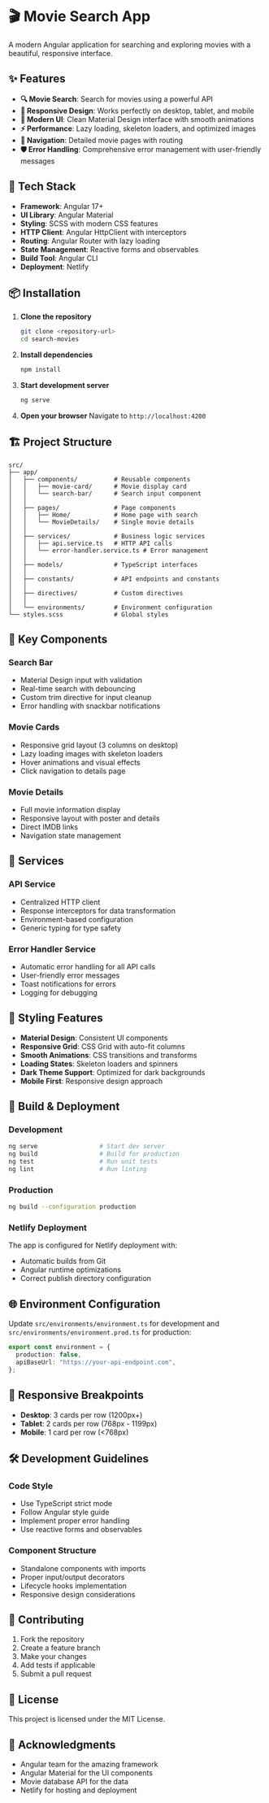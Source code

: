 # 🎬 Movie Search App

A modern Angular application for searching and exploring movies with a beautiful, responsive interface.

## ✨ Features

- **🔍 Movie Search**: Search for movies using a powerful API
- **📱 Responsive Design**: Works perfectly on desktop, tablet, and mobile
- **🎨 Modern UI**: Clean Material Design interface with smooth animations
- **⚡ Performance**: Lazy loading, skeleton loaders, and optimized images
- **🔗 Navigation**: Detailed movie pages with routing
- **🛡️ Error Handling**: Comprehensive error management with user-friendly messages

## 🚀 Tech Stack

- **Framework**: Angular 17+
- **UI Library**: Angular Material
- **Styling**: SCSS with modern CSS features
- **HTTP Client**: Angular HttpClient with interceptors
- **Routing**: Angular Router with lazy loading
- **State Management**: Reactive forms and observables
- **Build Tool**: Angular CLI
- **Deployment**: Netlify

## 📦 Installation

1. **Clone the repository**

   ```bash
   git clone <repository-url>
   cd search-movies
   ```

2. **Install dependencies**

   ```bash
   npm install
   ```

3. **Start development server**

   ```bash
   ng serve
   ```

4. **Open your browser**
   Navigate to `http://localhost:4200`

## 🏗️ Project Structure

```
src/
├── app/
│   ├── components/          # Reusable components
│   │   ├── movie-card/      # Movie display card
│   │   └── search-bar/      # Search input component
│   │
│   ├── pages/               # Page components
│   │   ├── Home/            # Home page with search
│   │   └── MovieDetails/    # Single movie details
│   │
│   ├── services/            # Business logic services
│   │   ├── api.service.ts   # HTTP API calls
│   │   └── error-handler.service.ts # Error management
│   │
│   ├── models/              # TypeScript interfaces
│   │
│   ├── constants/           # API endpoints and constants
│   │
│   ├── directives/          # Custom directives
│   │
│   └── environments/        # Environment configuration
└── styles.scss              # Global styles
```

## 🎯 Key Components

### Search Bar

- Material Design input with validation
- Real-time search with debouncing
- Custom trim directive for input cleanup
- Error handling with snackbar notifications

### Movie Cards

- Responsive grid layout (3 columns on desktop)
- Lazy loading images with skeleton loaders
- Hover animations and visual effects
- Click navigation to details page

### Movie Details

- Full movie information display
- Responsive layout with poster and details
- Direct IMDB links
- Navigation state management

## 🔧 Services

### API Service

- Centralized HTTP client
- Response interceptors for data transformation
- Environment-based configuration
- Generic typing for type safety

### Error Handler Service

- Automatic error handling for all API calls
- User-friendly error messages
- Toast notifications for errors
- Logging for debugging

## 🎨 Styling Features

- **Material Design**: Consistent UI components
- **Responsive Grid**: CSS Grid with auto-fit columns
- **Smooth Animations**: CSS transitions and transforms
- **Loading States**: Skeleton loaders and spinners
- **Dark Theme Support**: Optimized for dark backgrounds
- **Mobile First**: Responsive design approach

## 🚀 Build & Deployment

### Development

```bash
ng serve                 # Start dev server
ng build                 # Build for production
ng test                  # Run unit tests
ng lint                  # Run linting
```

### Production

```bash
ng build --configuration production
```

### Netlify Deployment

The app is configured for Netlify deployment with:

- Automatic builds from Git
- Angular runtime optimizations
- Correct publish directory configuration

## 🌐 Environment Configuration

Update `src/environments/environment.ts` for development and `src/environments/environment.prod.ts` for production:

```typescript
export const environment = {
  production: false,
  apiBaseUrl: "https://your-api-endpoint.com",
};
```

## 📱 Responsive Breakpoints

- **Desktop**: 3 cards per row (1200px+)
- **Tablet**: 2 cards per row (768px - 1199px)
- **Mobile**: 1 card per row (<768px)

## 🛠️ Development Guidelines

### Code Style

- Use TypeScript strict mode
- Follow Angular style guide
- Implement proper error handling
- Use reactive forms and observables

### Component Structure

- Standalone components with imports
- Proper input/output decorators
- Lifecycle hooks implementation
- Responsive design considerations

## 🤝 Contributing

1. Fork the repository
2. Create a feature branch
3. Make your changes
4. Add tests if applicable
5. Submit a pull request

## 📄 License

This project is licensed under the MIT License.

## 🎉 Acknowledgments

- Angular team for the amazing framework
- Angular Material for the UI components
- Movie database API for the data
- Netlify for hosting and deployment
